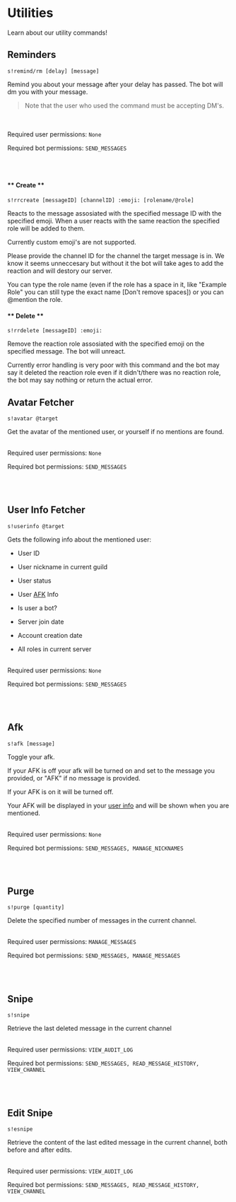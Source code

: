 # Utilities

Learn about our utility commands!

## Reminders
``s!remind/rm [delay] [message]``

Remind you about your message after your delay has passed. The bot will dm you with your message.

> Note that the user who used the command must be accepting DM's.

<br/><br/>
Required user permissions: ``None``

Required bot permissions: ``SEND_MESSAGES``

<br/><br/>

<!-- tabs:start -->

#### ** Create **

``s!rrcreate [messageID] [channelID] :emoji: [rolename/@role]``

Reacts to the message assosiated with the specified message ID with the specified emoji. When a user reacts with the same reaction the specified role will be added to them.

Currently custom emoji's are not supported.

Please provide the channel ID for the channel the target message is in. We know it seems unneccesary but without it the bot will take ages to add the reaction and will destory our server.

You can type the role name (even if the role has a space in it, like "Example Role" you can still type the exact name [Don't remove spaces]) or you can @mention the role.

#### ** Delete **

``s!rrdelete [messageID] :emoji:``

Remove the reaction role assosiated with the specified emoji on the specified message. The bot will unreact.

Currently error handling is very poor with this command and the bot may say it deleted the reaction role even if it didn't/there was no reaction role, the bot may say nothing or return the actual error.

<!-- tabs:end -->

## Avatar Fetcher
``s!avatar @target``

Get the avatar of the mentioned user, or yourself if no mentions are found.
<br/><br/>

Required user permissions: ``None``

Required bot permissions: ``SEND_MESSAGES``

<br/><br/>
## User Info Fetcher
``s!userinfo @target``

Gets the following info about the mentioned user:

+ User ID

+ User nickname in current guild

+ User status

+ User [AFK](utilities.md#Afk) Info

+ Is user a bot?

+ Server join date

+ Account creation date

+ All roles in current server
<br/><br/>

Required user permissions: ``None``

Required bot permissions: ``SEND_MESSAGES``

<br/><br/>
## Afk

``s!afk [message]``

Toggle your afk.

If your AFK is off your afk will be turned on and set to the message you provided, or "AFK" if no message is provided.

If your AFK is on it will be turned off.

Your AFK will be displayed in your [user info](#user-info-fetcher) and will be shown when you are mentioned.
<br/><br/>

Required user permissions: ``None``

Required bot permissions: ``SEND_MESSAGES, MANAGE_NICKNAMES``

<br/><br/>
## Purge

``s!purge [quantity]``

Delete the specified number of messages in the current channel. 
<br/><br/>

Required user permissions: ``MANAGE_MESSAGES``

Required bot permissions: ``SEND_MESSAGES, MANAGE_MESSAGES``

<br/><br/>
## Snipe

``s!snipe``

Retrieve the last deleted message in the current channel
<br/><br/>

Required user permissions: ``VIEW_AUDIT_LOG``

Required bot permissions: ``SEND_MESSAGES, READ_MESSAGE_HISTORY, VIEW_CHANNEL``

<br/><br/>
## Edit Snipe

``s!esnipe``

Retrieve the content of the last edited message in the current channel, both before and after edits.
<br/><br/>

Required user permissions: ``VIEW_AUDIT_LOG``

Required bot permissions: ``SEND_MESSAGES, READ_MESSAGE_HISTORY, VIEW_CHANNEL``

